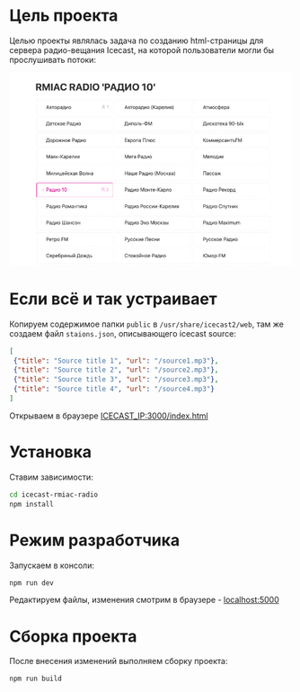 # Цель проекта

Целью проекты являлась задача по созданию html-страницы для сервера радио-вещания Icecast, на которой пользователи могли бы прослушивать потоки:

![](screenshot.png)

# Если всё и так устраивает

Копируем содержимое папки ```public``` в ```/usr/share/icecast2/web```, там же создаем файл ```staions.json```, описывающего icecast source:

```json
[
 {"title": "Source title 1", "url": "/source1.mp3"},
 {"title": "Source title 2", "url": "/source2.mp3"},
 {"title": "Source title 3", "url": "/source3.mp3"},
 {"title": "Source title 4", "url": "/source4.mp3"}
]
```

Открываем в браузере [ICECAST_IP:3000/index.html](http://localhost:3000/index.html)

# Установка

Ставим зависимости:

```bash
cd icecast-rmiac-radio
npm install
```

# Режим разработчика

Запускаем в консоли:

```bash
npm run dev
```

Редактируем файлы, изменения смотрим в браузере - [localhost:5000](http://localhost:5000) 

# Сборка проекта

После внесения изменений выполняем сборку проекта:

```bash
npm run build
```
